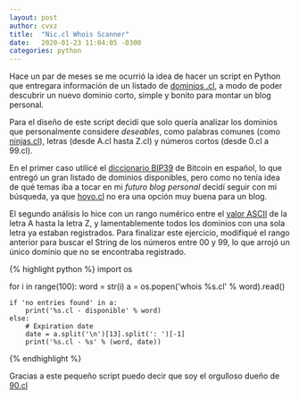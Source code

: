 ```yaml
---
layout: post
author: cvxz
title:  "Nic.cl Whois Scanner"
date:   2020-01-23 11:04:05 -0300
categories: python
---
```


Hace un par de meses se me ocurrió la idea de hacer un script en Python que entregara información de un listado de [dominios .cl](https://www.nic.cl/), a modo de poder descubrir un nuevo dominio corto, simple y bonito para montar un blog personal.

Para el diseño de este script decidí que solo quería analizar los dominios que personalmente considere _deseables_, como palabras comunes (como [ninjas.cl](http://ninjas.cl/)), letras (desde A.cl hasta Z.cl) y números cortos (desde 0.cl a 99.cl).

En el primer caso utilicé el [diccionario BIP39](https://github.com/bitcoin/bips/blob/master/bip-0039/spanish.txt) de Bitcoin en español, lo que entregó un gran listado de dominios disponibles, pero como no tenía idea de qué temas iba a tocar en mi _futuro blog personal_ decidí seguir con mi búsqueda, ya que [hoyo.cl](http://www.hoyo.cl/) no era una opción muy buena para un blog.

El segundo análisis lo hice con un rango numérico entre el [valor ASCII](https://www.asciitable.xyz/) de la letra A hasta la letra Z, y lamentablemente todos los dominios con una sola letra ya estaban registrados. Para finalizar este ejercicio, modifiqué el rango anterior para buscar el String de los números entre 00 y 99, lo que arrojó un único dominio que no se encontraba registrado.

{% highlight python %}
import os

for i in range(100):
    word = str(i)
    a = os.popen('whois %s.cl' % word).read()
    
    if 'no entries found' in a:
        print('%s.cl - disponible' % word)
    else:
    	# Expiration date
        date = a.split('\n')[13].split(': ')[-1]
        print('%s.cl - %s' % (word, date))
{% endhighlight %}

Gracias a este pequeño script puedo decir que soy el orgulloso dueño de [90.cl](https://90.cl)
